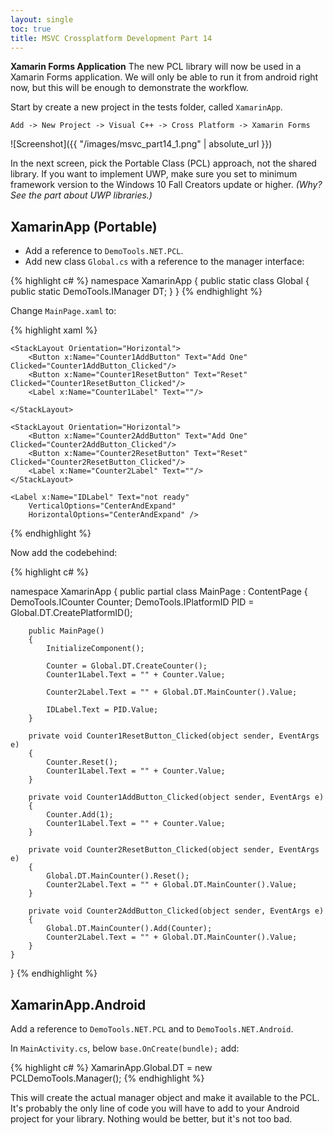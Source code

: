 ```yaml
---
layout: single
toc: true
title: MSVC Crossplatform Development Part 14
---
```

**Xamarin Forms Application** The new PCL library will now be used in a Xamarin Forms application. We will only be able to run it from android right now, but this will be enough to demonstrate the workflow.
<!--more--> 

Start by create a new project in the tests folder, called `XamarinApp`.

`Add -> New Project -> Visual C++ -> Cross Platform -> Xamarin Forms`

![Screenshot]({{ "/images/msvc_part14_1.png" | absolute_url }})

In the next screen, pick the Portable Class (PCL) approach, not the shared library. If you want to implement UWP, make sure you set to minimum framework version to the Windows 10 Fall Creators update or higher. *(Why? See the part about UWP libraries.)*

## XamarinApp (Portable)
- Add a reference to `DemoTools.NET.PCL`.
- Add new class `Global.cs` with a reference to the manager interface:

{% highlight c# %}
namespace XamarinApp
{
    public static class Global
    {
        public static DemoTools.IManager DT;
    }
}
{% endhighlight %}

Change `MainPage.xaml` to:

{% highlight xaml %}
<StackLayout>

    <StackLayout Orientation="Horizontal">
        <Button x:Name="Counter1AddButton" Text="Add One" Clicked="Counter1AddButton_Clicked"/>
        <Button x:Name="Counter1ResetButton" Text="Reset" Clicked="Counter1ResetButton_Clicked"/>
        <Label x:Name="Counter1Label" Text=""/>

    </StackLayout>

    <StackLayout Orientation="Horizontal">
        <Button x:Name="Counter2AddButton" Text="Add One" Clicked="Counter2AddButton_Clicked"/>
        <Button x:Name="Counter2ResetButton" Text="Reset" Clicked="Counter2ResetButton_Clicked"/>
        <Label x:Name="Counter2Label" Text=""/>
    </StackLayout>

    <Label x:Name="IDLabel" Text="not ready"
        VerticalOptions="CenterAndExpand" 
        HorizontalOptions="CenterAndExpand" />
</StackLayout>
{% endhighlight %}

Now add the codebehind:

{% highlight c# %}

namespace XamarinApp
{
    public partial class MainPage : ContentPage
    {
        DemoTools.ICounter Counter;
        DemoTools.IPlatformID PID = Global.DT.CreatePlatformID();

        public MainPage()
        {
            InitializeComponent();

            Counter = Global.DT.CreateCounter();
            Counter1Label.Text = "" + Counter.Value;

            Counter2Label.Text = "" + Global.DT.MainCounter().Value;

            IDLabel.Text = PID.Value;
        }

        private void Counter1ResetButton_Clicked(object sender, EventArgs e)
        {
            Counter.Reset();
            Counter1Label.Text = "" + Counter.Value;
        }

        private void Counter1AddButton_Clicked(object sender, EventArgs e)
        {
            Counter.Add(1);
            Counter1Label.Text = "" + Counter.Value;
        }

        private void Counter2ResetButton_Clicked(object sender, EventArgs e)
        {
            Global.DT.MainCounter().Reset();
            Counter2Label.Text = "" + Global.DT.MainCounter().Value;
        }

        private void Counter2AddButton_Clicked(object sender, EventArgs e)
        {
            Global.DT.MainCounter().Add(Counter);
            Counter2Label.Text = "" + Global.DT.MainCounter().Value;
        }
    }
}
{% endhighlight %}

## XamarinApp.Android

Add a reference to `DemoTools.NET.PCL` and to `DemoTools.NET.Android`.

In `MainActivity.cs`, below `base.OnCreate(bundle);` add:

{% highlight c# %}
XamarinApp.Global.DT = new PCLDemoTools.Manager();
{% endhighlight %}

This will create the actual manager object and make it available to the PCL. It's probably the only line of code you will have to add to your Android project for your library. Nothing would be better, but it's not too bad.





